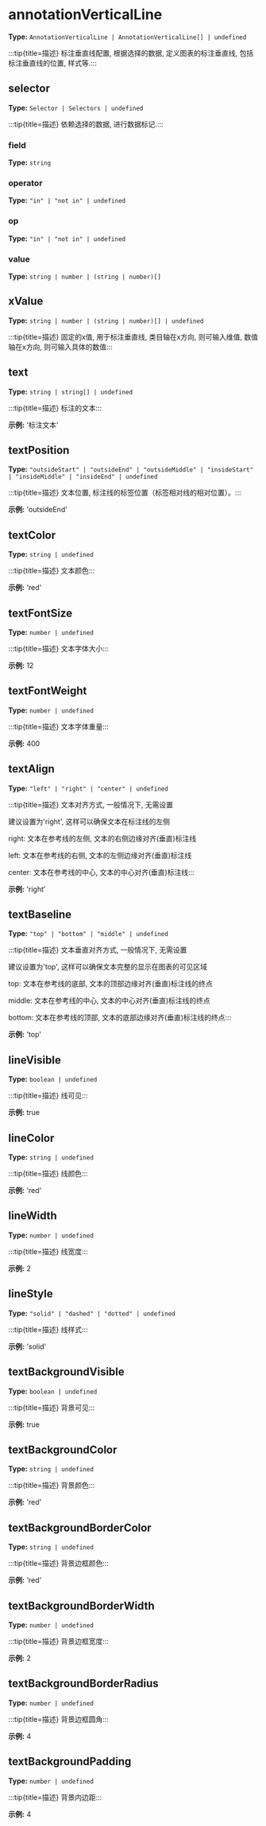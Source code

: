 # annotationVerticalLine

**Type:** `AnnotationVerticalLine | AnnotationVerticalLine[] | undefined`

:::tip{title=描述}
标注垂直线配置, 根据选择的数据, 定义图表的标注垂直线, 包括标注垂直线的位置, 样式等.:::


 


## selector

**Type:** `Selector | Selectors | undefined`

:::tip{title=描述}
依赖选择的数据, 进行数据标记.:::


 


### field

**Type:** `string`

### operator

**Type:** `"in" | "not in" | undefined`

### op

**Type:** `"in" | "not in" | undefined`

### value

**Type:** `string | number | (string | number)[]`

## xValue

**Type:** `string | number | (string | number)[] | undefined`

:::tip{title=描述}
固定的x值, 用于标注垂直线, 类目轴在x方向, 则可输入维值, 数值轴在x方向, 则可输入具体的数值:::


 

## text

**Type:** `string | string[] | undefined`

:::tip{title=描述}
标注的文本:::


 

**示例:**
'标注文本'


 

## textPosition

**Type:** `"outsideStart" | "outsideEnd" | "outsideMiddle" | "insideStart" | "insideMiddle" | "insideEnd" | undefined`

:::tip{title=描述}
文本位置, 标注线的标签位置（标签相对线的相对位置）。:::


 

**示例:**
'outsideEnd'


 

## textColor

**Type:** `string | undefined`

:::tip{title=描述}
文本颜色:::


 

**示例:**
'red'


 

## textFontSize

**Type:** `number | undefined`

:::tip{title=描述}
文本字体大小:::


 

**示例:**
12


 

## textFontWeight

**Type:** `number | undefined`

:::tip{title=描述}
文本字体重量:::


 

**示例:**
400


 

## textAlign

**Type:** `"left" | "right" | "center" | undefined`

:::tip{title=描述}
文本对齐方式, 一般情况下, 无需设置

建议设置为'right', 这样可以确保文本在标注线的左侧

right: 文本在参考线的左侧, 文本的右侧边缘对齐(垂直)标注线

left: 文本在参考线的右侧, 文本的左侧边缘对齐(垂直)标注线

center: 文本在参考线的中心, 文本的中心对齐(垂直)标注线:::


 

**示例:**
'right'


 

## textBaseline

**Type:** `"top" | "bottom" | "middle" | undefined`

:::tip{title=描述}
文本垂直对齐方式, 一般情况下, 无需设置

建议设置为'top', 这样可以确保文本完整的显示在图表的可见区域

top: 文本在参考线的底部, 文本的顶部边缘对齐(垂直)标注线的终点

middle: 文本在参考线的中心, 文本的中心对齐(垂直)标注线的终点

bottom: 文本在参考线的顶部, 文本的底部边缘对齐(垂直)标注线的终点:::


 

**示例:**
'top'


 

## lineVisible

**Type:** `boolean | undefined`

:::tip{title=描述}
线可见:::


 

**示例:**
true


 

## lineColor

**Type:** `string | undefined`

:::tip{title=描述}
线颜色:::


 

**示例:**
'red'


 

## lineWidth

**Type:** `number | undefined`

:::tip{title=描述}
线宽度:::


 

**示例:**
2


 

## lineStyle

**Type:** `"solid" | "dashed" | "dotted" | undefined`

:::tip{title=描述}
线样式:::


 

**示例:**
'solid'


 

## textBackgroundVisible

**Type:** `boolean | undefined`

:::tip{title=描述}
背景可见:::


 

**示例:**
true


 

## textBackgroundColor

**Type:** `string | undefined`

:::tip{title=描述}
背景颜色:::


 

**示例:**
'red'


 

## textBackgroundBorderColor

**Type:** `string | undefined`

:::tip{title=描述}
背景边框颜色:::


 

**示例:**
'red'


 

## textBackgroundBorderWidth

**Type:** `number | undefined`

:::tip{title=描述}
背景边框宽度:::


 

**示例:**
2


 

## textBackgroundBorderRadius

**Type:** `number | undefined`

:::tip{title=描述}
背景边框圆角:::


 

**示例:**
4


 

## textBackgroundPadding

**Type:** `number | undefined`

:::tip{title=描述}
背景内边距:::


 

**示例:**
4


 

